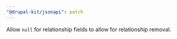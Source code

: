 ```yaml
---
"@drupal-kit/jsonapi": patch
---
```


Allow `null` for relationship fields to allow for relationship removal.
